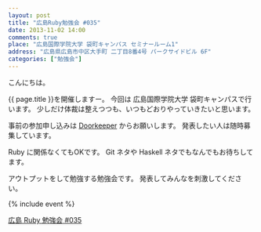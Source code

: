 ```yaml
---
layout: post
title: "広島Ruby勉強会 #035"
date: 2013-11-02 14:00
comments: true
place: "広島国際学院大学 袋町キャンパス セミナールーム1"
address: "広島県広島市中区大手町 二丁目8番4号 パークサイドビル 6F"
categories: ["勉強会"]
---
```


こんにちは。

{{ page.title }}を開催しますー。
今回は 広島国際学院大学 袋町キャンパスで行います。
少しだけ体裁は整えつつも、いつもどおりやっていきたいと思います。


事前の参加申し込みは [Doorkeeper](http://hiroshimarb.doorkeeper.jp/events/6624) からお願いします。
発表したい人は随時募集しています。

Ruby に関係なくてもOKです。
Git ネタや Haskell ネタでもなんでもお待ちしてます。

アウトプットをして勉強する勉強会です。
発表してみんなを刺激してください。

{% include event %}

<a href="http://hiroshimarb.doorkeeper.jp/events/6624" class="doorkeeper-registration-widget">広島 Ruby 勉強会 #035</a><script src="https://dzpp79ucibp5a.cloudfront.net/assets/widget.js" type="text/javascript"></script>
